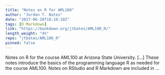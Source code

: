 ```yaml
---
title: "Notes on R for AML100"
author: "Jordan T. Bates"
date: "2017-06-20T18:10:10Z"
tags: [R Markdown]
link: "https://bookdown.org/jtbates/AML100_R/"
length_weight: "4%"
repo: "jtbates/AML100_R"
pinned: false
---
```


Notes on R for the course AML100 at Arizona State University. [...] These notes introduce the basics of the programming language R as needed for the course AML100. Notes on RStudio and R Markdown are included in ...
